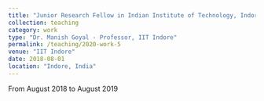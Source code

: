 ```yaml
---
title: "Junior Research Fellow in Indian Institute of Technology, Indore"
collection: teaching
category: work
type: "Dr. Manish Goyal - Professor, IIT Indore"
permalink: /teaching/2020-work-5
venue: "IIT Indore"
date: 2018-08-01
location: "Indore, India"
---
```


From August 2018 to August 2019
